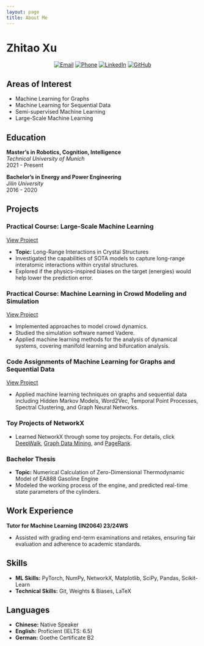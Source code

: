 ```yaml
---
layout: page
title: About Me
---
```


# Zhitao Xu


<p align="center">
  <a href="mailto:ge26hax@mytum.de"><img src="https://img.icons8.com/color/48/000000/email.png" alt="Email"></a>
  <a href="tel:+4915204564161"><img src="https://img.icons8.com/color/48/000000/phone.png" alt="Phone"></a>
  <a href="https://www.linkedin.com/in/zhitao-xu-750b45300/"><img src="https://img.icons8.com/color/48/000000/linkedin.png" alt="LinkedIn"></a>
  <a href="https://github.com/HerrXu01"><img src="https://img.icons8.com/color/48/000000/github.png" alt="GitHub"></a>
</p>

## Areas of Interest

- Machine Learning for Graphs
- Machine Learning for Sequential Data
- Semi-supervised Machine Learning
- Large-Scale Machine Learning

## Education

**Master’s in Robotics, Cognition, Intelligence**  
*Technical University of Munich*  
2021 - Present

**Bachelor’s in Energy and Power Engineering**  
*Jilin University*  
2016 - 2020

## Projects

### Practical Course: Large-Scale Machine Learning
[View Project](https://github.com/HerrXu01/Practical_Course_Long_Range_Interactions_in_Crystal_Structures)
- **Topic:** Long-Range Interactions in Crystal Structures
- Investigated the capabilities of SOTA models to capture long-range interatomic interactions within crystal structures.
- Explored if the physics-inspired biases on the target (energies) would help lower the prediction error.

### Practical Course: Machine Learning in Crowd Modeling and Simulation
[View Project](https://github.com/HerrXu01/Master_Praktikum__Machine_Learning_in_Crowd_Modeling_and_Simulation)
- Implemented approaches to model crowd dynamics.
- Studied the simulation software named Vadere.
- Applied machine learning methods for the analysis of dynamical systems, covering manifold learning and bifurcation analysis.

### Code Assignments of Machine Learning for Graphs and Sequential Data
[View Project](https://github.com/HerrXu01/MLGS_projects)
- Applied machine learning techniques on graphs and sequential data including Hidden Markov Models, Word2Vec, Temporal Point Processes, Spectral Clustering, and Graph Neural Networks.

### Toy Projects of NetworkX
- Learned NetworkX through some toy projects. For details, click [DeepWalk](https://github.com/HerrXu01/Wikipedia_Graph_Embedding_Visualization), [Graph Data Mining](https://github.com/HerrXu01/Munich_Ubhan_Graph_Data_Mining), and [PageRank](https://github.com/HerrXu01/character_nodes_importance).

### Bachelor Thesis
- **Topic:** Numerical Calculation of Zero-Dimensional Thermodynamic Model of EA888 Gasoline Engine
- Modeled the working process of the engine, and predicted real-time state parameters of the cylinders.

## Work Experience

**Tutor for Machine Learning (IN2064) 23/24WS**
- Assisted with grading end-term examinations and retakes, ensuring fair evaluation and adherence to academic standards.

## Skills

- **ML Skills:** PyTorch, NumPy, NetworkX, Matplotlib, SciPy, Pandas, Scikit-Learn
- **Technical Skills:** Git, Weights & Biases, LaTeX

## Languages

- **Chinese:** Native Speaker
- **English:** Proficient (IELTS: 6.5)
- **German:** Goethe Certificate B2
